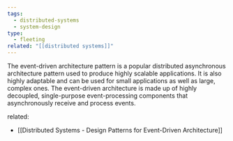 ```yaml
---
tags:
  - distributed-systems
  - system-design
type:
  - fleeting
related: "[[distributed systems]]"
---
```

The event-driven architecture pattern is a popular distributed asynchronous architecture pattern used to produce highly scalable applications. It is also highly adaptable and can be used for small applications as well as large, complex ones. The event-driven architecture is made up of highly decoupled, single-purpose event-processing components that asynchronously receive and process events.


related: 
- [[Distributed Systems - Design Patterns for Event-Driven Architecture]]
